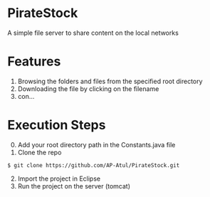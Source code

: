 # PirateStock
A simple file server to share content on the local networks


# Features
1. Browsing the folders and files from the specified root directory
2. Downloading the file by clicking on the filename
3. con...

# Execution Steps
0. Add your root directory path in the Constants.java file
1. Clone the repo
```console
$ git clone https://github.com/AP-Atul/PirateStock.git
```

2. Import the project in Eclipse
3. Run the project on the server (tomcat)
